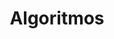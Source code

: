 ---
title: 'Algoritmos'
description: 'Basado en el espíritu del código abierto, es el sistema operativo elegido por aquellos que buscan control total sobre su entorno informático.'
---